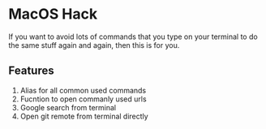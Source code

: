 # MacOS Hack
If you want to avoid lots of commands that you type on your terminal to do the same stuff again and
again, then this is for you.

## Features
1. Alias for all common used commands
2. Fucntion to open commanly used urls
3. Google search from terminal
4. Open git remote from terminal directly
